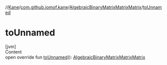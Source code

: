 //[Kane](../../index.md)/[com.github.jomof.kane](../index.md)/[AlgebraicBinaryMatrixMatrixMatrix](index.md)/[toUnnamed](to-unnamed.md)



# toUnnamed  
[jvm]  
Content  
open override fun [toUnnamed](to-unnamed.md)(): [AlgebraicBinaryMatrixMatrixMatrix](index.md)  



